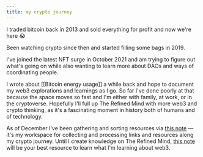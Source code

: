 ```yaml
---
title: my crypto journey
---
```


I traded bitcoin back in 2013 and sold everything for profit and now we're here 😭

Been watching crypto since then and started filling some bags in 2019.

I've joined the latest NFT surge in October 2021 and am trying to figure out what's going on while also wanting to learn more about DAOs and ways of coordinating people.

I wrote about [[Bitcoin energy usage]] a while back and hope to document my web3 explorations and learnings as I go. So far I've done poorly at that because the space moves so fast and I'm either with family, at work, or in the cryptoverse. Hopefully I'll full up The Refined Mind with more web3 and crypto thinking, as it's a fascinating moment in history both of humans and of technology.

As of December I've been gathering and sorting resources via [this note](https://mikeyt.xyz/web3) — it's my workspace for collecting and processing links and resources along my crypto journey. Until I create knowledge on The Refined Mind, [this note](https://mikeyt.xyz/web3) will be your best resource to learn what I'm learning about web3.
